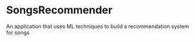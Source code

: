 # SongsRecommender
 An application that uses ML techniques to build a recommendation system for songs
